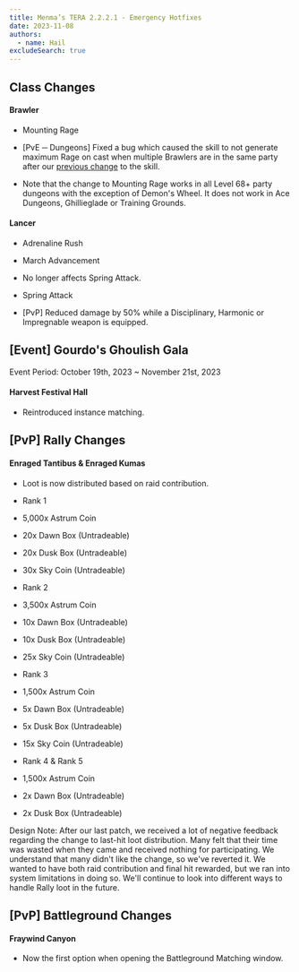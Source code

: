 ```yaml
---
title: Menma’s TERA 2.2.2.1 - Emergency Hotfixes
date: 2023-11-08
authors:
  - name: Hail
excludeSearch: true
---
```


Class Changes
-------------

#### Brawler

-   Mounting Rage

-   [PvE ─ Dungeons] Fixed a bug which caused the skill to not generate maximum Rage on cast when multiple Brawlers are in the same party after our [previous change](https://docs.google.com/document/d/1zeoxqkM8DOJi97d3FK3vcBhGpSf18KfDhGwtVYrWybY/edit#heading=h.qh120qpykfhn) to the skill.

-   Note that the change to Mounting Rage works in all Level 68+ party dungeons with the exception of Demon's Wheel. It does not work in Ace Dungeons, Ghillieglade or Training Grounds.

#### Lancer

-   Adrenaline Rush

-   March Advancement

-   No longer affects Spring Attack.

-   Spring Attack

-   [PvP] Reduced damage by 50% while a Disciplinary, Harmonic or Impregnable weapon is equipped.

[Event] Gourdo's Ghoulish Gala
------------------------------

Event Period: October 19th, 2023 ~ November 21st, 2023

#### Harvest Festival Hall

-   Reintroduced instance matching.

[PvP] Rally Changes
-------------------

#### Enraged Tantibus & Enraged Kumas

-   Loot is now distributed based on raid contribution.

-   Rank 1

-   5,000x Astrum Coin

-   20x Dawn Box (Untradeable)

-   20x Dusk Box (Untradeable)

-   30x Sky Coin (Untradeable)

-   Rank 2

-   3,500x Astrum Coin

-   10x Dawn Box (Untradeable)

-   10x Dusk Box (Untradeable)

-   25x Sky Coin (Untradeable)

-   Rank 3

-   1,500x Astrum Coin

-   5x Dawn Box (Untradeable)

-   5x Dusk Box (Untradeable)

-   15x Sky Coin (Untradeable)

-   Rank 4 & Rank 5

-   1,500x Astrum Coin

-   2x Dawn Box (Untradeable)

-   2x Dusk Box (Untradeable)

Design Note: After our last patch, we received a lot of negative feedback regarding the change to last-hit loot distribution. Many felt that their time was wasted when they came and received nothing for participating. We understand that many didn't like the change, so we've reverted it. We wanted to have both raid contribution and final hit rewarded, but we ran into system limitations in doing so. We'll continue to look into different ways to handle Rally loot in the future.

[PvP] Battleground Changes
--------------------------

#### Fraywind Canyon

-   Now the first option when opening the Battleground Matching window.